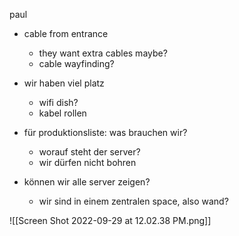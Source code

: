 paul

- cable from entrance
	- they want extra cables maybe?
	- cable wayfinding?

- wir haben viel platz
	- wifi dish?
	- kabel rollen

- für produktionsliste: was brauchen wir?
	- worauf steht der server?
	- wir dürfen nicht bohren

- können wir alle server zeigen?
	- wir sind in einem zentralen space, also wand?
 
![[Screen Shot 2022-09-29 at 12.02.38 PM.png]]